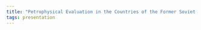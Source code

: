 ```yaml
---
title: "Petrophysical Evaluation in the Countries of the Former Soviet Union"
tags: presentation 
---
```

